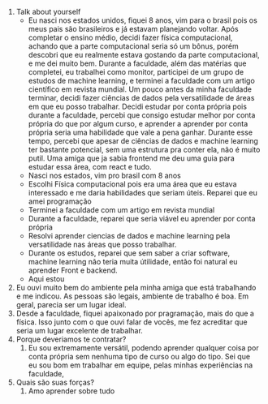 1. Talk about yourself
	- Eu nasci nos estados unidos, fiquei 8 anos, vim para o brasil pois os meus pais são brasileiros e já estavam planejando voltar. Após completar o ensino médio, decidi fazer física computacional, achando que a parte computacional seria só um bônus, porém descobri que eu realmente estava gostando da parte computacional, e me dei muito bem. Durante a faculdade, além das matérias que completei, eu trabalhei como monitor, participei de um grupo de estudos de machine learning, e terminei a faculdade com um artigo científico em revista mundial. Um pouco antes da minha faculdade terminar, decidi fazer ciências de dados pela versatilidade de áreas em que eu posso trabalhar. Decidi estudar por conta própria pois durante a faculdade, percebi que consigo estudar melhor por conta própria do que por algum curso, e aprender a aprender por conta própria seria uma habilidade que vale a pena ganhar. Durante esse tempo, percebi que apesar de ciências de dados e machine learning ter bastante potencial, sem uma estrutura pra conter ela, não  é muito putil. Uma amiga que ja sabia frontend me deu uma guia para estudar essa área, com react e tudo.
	- Nasci nos estados, vim pro brasil com 8 anos
	- Escolhi Física computacional pois era uma área que eu estava interessado e me daria habilidades que seriam úteis. Reparei que eu amei programação
	- Terminei a faculdade com um artigo em revista mundial
	- Durante a faculdade, reparei que seria viável eu aprender por conta própria
	- Resolvi aprender ciencias de dados e machine learning pela versatilidade nas áreas que posso trabalhar.
	- Durante os estudos, reparei que sem saber a criar software, machine learning não teria muita útilidade, então foi natural eu aprender Front e backend.
	- Aqui estou
2. Eu ouvi muito bem do ambiente pela minha amiga que está trabalhando e me indicou. As pessoas são legais, ambiente de trabalho é boa. Em geral, parecia ser um lugar ideal.
3. Desde a faculdade, fiquei apaixonado por pragramação, mais do que a física. Isso junto com o que ouvi falar de vocês, me fez acreditar que seria um lugar excelente de trabalhar.
4. Porque deveriamos te contratar?
	1. Eu sou extremamente versátil, podendo aprender qualquer coisa por conta própria sem nenhuma tipo de curso ou algo do tipo. Sei que eu sou bom em trabalhar em equipe, pelas minhas experiências na faculdade, 
5. Quais são suas forças?
	1. Amo aprender sobre tudo